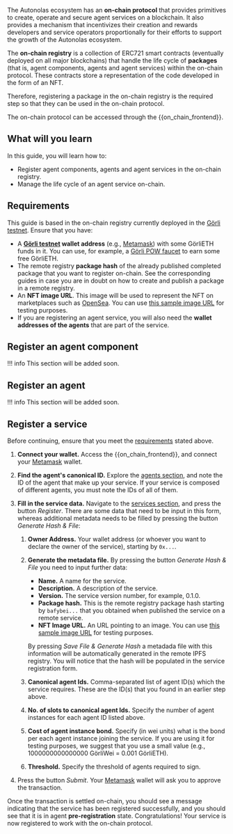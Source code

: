 The Autonolas ecosystem has an **on-chain protocol** that provides primitives to create, operate and secure agent services on a blockchain. It also provides a mechanism that incentivizes their creation and rewards developers and service operators proportionally for their efforts to support the growth of the Autonolas ecosystem.

The **on-chain registry** is a collection of ERC721 smart contracts (eventually deployed on all major blockchains) that handle the life cycle of **packages** (that is, agent components, agents and agent services) within the on-chain protocol. These contracts store a representation of the code developed in the form of an NFT.

Therefore, registering a package in the on-chain registry is the required step so that they can be used in the on-chain protocol.

The on-chain protocol can be accessed through the {{on_chain_frontend}}.

## What will you learn
In this guide, you will learn how to:

  * Register agent components, agents and agent services in the on-chain registry.
  * Manage the life cycle of an agent service on-chain.

## Requirements
This guide is based in the on-chain registry currently deployed in the [Görli testnet](https://goerli.net/). Ensure that you have:

  * A **[Görli testnet](https://goerli.net/) wallet address** (e.g., [Metamask](https://metamask.io/)) with some GörliETH funds in it. You can use, for example, a [Görli POW faucet](https://goerli-faucet.pk910.de/) to earn some free GörliETH.
  * The remote registry **package hash** of the already published completed package that you want to register on-chain. See the corresponding guides in case you are in doubt on how to create and publish a package in a remote registry.
  * An **NFT image URL**. This image will be used to represent the NFT on marketplaces such as [OpenSea](https://opensea.io/). You can use [this sample image URL](https://gateway.autonolas.tech/ipfs/Qmbh9SQLbNRawh9Km3PMEDSxo77k1wib8fYZUdZkhPBiev) for testing purposes.
  * If you are registering an agent service, you will also need the **wallet addresses of the agents** that are part of the service.


## Register an agent component
!!! info
    This section will be added soon.


## Register an agent
!!! info
    This section will be added soon.


## Register a service
Before continuing, ensure that you meet the [requirements](#requirements) stated above.

  1. **Connect your wallet.** Access the {{on_chain_frontend}}, and connect your [Metamask](https://metamask.io/) wallet.

  2. **Find the agent's canonical ID.** Explore the [agents section](https://protocol.autonolas.network/agents), and note the ID of the agent that make up your service. If your service is composed of different agents, you must note the IDs of all of them.

  3. **Fill in the service data.** Navigate to the [services section](https://protocol.autonolas.network/services), and press the button _Register_.
  There are some data that need to be input in this form, whereas additional metadata needs to be filled by pressing the button _Generate Hash & File_:

      1. **Owner Address.** Your wallet address (or whoever you want to declare the owner of the service), starting by `0x...`.
      2. **Generate the metadata file.** By pressing the button _Generate Hash & File_ you need to input further data:

          - **Name.** A name for the service.
          - **Description.** A description of the service.
          - **Version.** The service version number, for example, 0.1.0.
          - **Package hash.** This is the remote registry package hash starting by `bafybei...` that you obtained when published the service on a remote service.
          - **NFT Image URL.** An URL pointing to an image. You can use [this sample image URL](https://gateway.autonolas.tech/ipfs/Qmbh9SQLbNRawh9Km3PMEDSxo77k1wib8fYZUdZkhPBiev) for testing purposes.

          By pressing _Save File & Generate Hash_ a metadada file with this information will be automatically generated in the remote IPFS registry. You will notice that the hash will be populated in the service registration form.

      3. **Canonical agent Ids.** Comma-separated list of agent ID(s) which the service requires. These are the ID(s) that you found in an earlier step above.

      4. **No. of slots to canonical agent Ids.** Specify the number of agent instances for each agent ID listed above.

      5. **Cost of agent instance bond.** Specify (in wei units) what is the bond per each agent instance  joining the service. If you are using it for testing purposes, we suggest that you use a small value (e.g., 1000000000000000 GörliWei = 0.001 GörliETH).

      6. **Threshold.** Specify the threshold of agents required to sign.

  4. Press the button _Submit_. Your  [Metamask](https://metamask.io/) wallet will ask you to approve the transaction.

Once the transaction is settled on-chain, you should see a message indicating that the service has been registered successfully, and you should see that it is in agent **pre-registration** state. Congratulations! Your service is now registered to work with the on-chain protocol.
